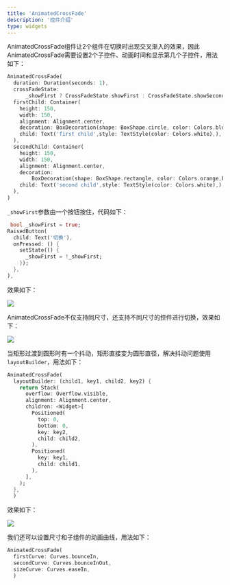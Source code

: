 ```yaml
---
title: 'AnimatedCrossFade'
description: '控件介绍'
type: widgets
---
```




AnimatedCrossFade组件让2个组件在切换时出现交叉渐入的效果，因此AnimatedCrossFade需要设置2个子控件、动画时间和显示第几个子控件，用法如下：

```dart
AnimatedCrossFade(
  duration: Duration(seconds: 1),
  crossFadeState:
      _showFirst ? CrossFadeState.showFirst : CrossFadeState.showSecond,
  firstChild: Container(
    height: 150,
    width: 150,
    alignment: Alignment.center,
    decoration: BoxDecoration(shape: BoxShape.circle, color: Colors.blue),
    child: Text('first child',style: TextStyle(color: Colors.white),),
  ),
  secondChild: Container(
    height: 150,
    width: 150,
    alignment: Alignment.center,
    decoration:
        BoxDecoration(shape: BoxShape.rectangle, color: Colors.orange,borderRadius:BorderRadius.circular(20)),
    child: Text('second child',style: TextStyle(color: Colors.white),),
  ),
)
```

`_showFirst`参数由一个按钮按住，代码如下：

```dart
 bool _showFirst = true;
RaisedButton(
  child: Text('切换'),
  onPressed: () {
    setState(() {
      _showFirst = !_showFirst;
    });
  },
),
```

效果如下：

![](https://img-blog.csdnimg.cn/20200303165153415.gif)

AnimatedCrossFade不仅支持同尺寸，还支持不同尺寸的控件进行切换，效果如下：

![](https://img-blog.csdnimg.cn/20200303171041630.gif)

当矩形过渡到圆形时有一个抖动，矩形直接变为圆形直径，解决抖动问题使用`layoutBuilder`，用法如下：

```dart
AnimatedCrossFade(
  layoutBuilder: (child1, key1, child2, key2) {
    return Stack(
      overflow: Overflow.visible,
      alignment: Alignment.center,
      children: <Widget>[
        Positioned(
          top: 0,
          bottom: 0,
          key: key2,
          child: child2,
        ),
        Positioned(
          key: key1,
          child: child1,
        ),
      ],
    );
  },
  )
```

效果如下：

![](https://img-blog.csdnimg.cn/20200303171430662.gif)



我们还可以设置尺寸和子组件的动画曲线，用法如下：

```dart
AnimatedCrossFade(
  firstCurve: Curves.bounceIn,
  secondCurve: Curves.bounceInOut,
  sizeCurve: Curves.easeIn,
  )
```







